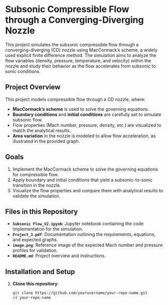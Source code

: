 # **Subsonic Compressible Flow through a Converging-Diverging Nozzle**

This project simulates the subsonic compressible flow through a converging-diverging (CD) nozzle using MacCormack’s scheme, a widely used explicit finite difference method. The simulation aims to analyze the flow variables (density, pressure, temperature, and velocity) within the nozzle and study their behavior as the flow accelerates from subsonic to sonic conditions.

## **Project Overview**

This project models compressible flow through a CD nozzle, where:
- **MacCormack’s scheme** is used to solve the governing equations.
- **Boundary conditions** and **initial conditions** are carefully set to simulate subsonic flow.
- Flow properties (Mach number, pressure, density, etc.) are visualized to match the analytical results.
- **Area variation** in the nozzle is modeled to allow flow acceleration, as illustrated in the provided graph.

## **Goals**

1. Implement the MacCormack scheme to solve the governing equations for compressible flow.
2. Apply boundary and initial conditions that yield a subsonic-to-sonic transition in the nozzle.
3. Visualize the flow properties and compare them with analytical results to validate the simulation.

## **Files in this Repository**

- **`Subsonic Flow_V2.ipynb`**: Jupyter notebook containing the code implementation for the simulation.
- **`Project_3.pdf`**: Documentation outlining the requirements, equations, and expected graphs.
- **`image.png`**: Reference image of the expected Mach number and pressure profiles for validation.
- **`README.md`**: Project overview and instructions.

## **Installation and Setup**

1. **Clone this repository**:
   ```bash
   git clone https://github.com/yourusername/your-repo-name.git
   cd your-repo-name
